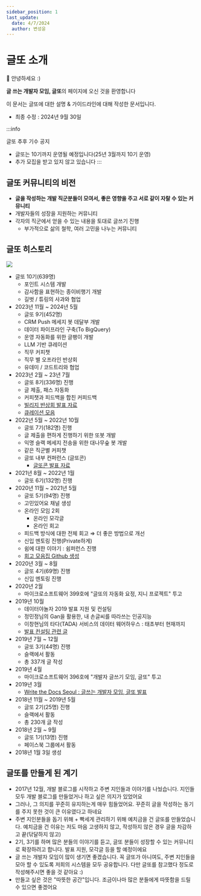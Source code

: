 ```yaml
---
sidebar_position: 1
last_update:
  date: 4/7/2024
  author: 변성윤
---
```


# 글또 소개
👋 안녕하세요 :)

**글 쓰는 개발자 모임, 글또**의 페이지에 오신 것을 환영합니다

이 문서는 글또에 대한 설명 & 가이드라인에 대해 작성한 문서입니다.

- 최종 수정 : 2024년 9월 30일

:::info

글또 추후 기수 공지
- 글또는 10기까지 운영될 예정입니다(25년 3월까지 10기 운영)
- 추가 모집을 받고 있지 않고 있습니다
:::

## 글또 커뮤니티의 비전
- **글을 작성하는 개발 직군분들이 모여서, 좋은 영향을 주고 서로 같이 자랄 수 있는 커뮤니티**
- 개발자들의 성장을 지원하는 커뮤니티
- 각자의 직군에서 얻을 수 있는 내용을 토대로 글쓰기 진행
  - 부가적으로 삶의 철학, 여러 고민을 나누는 커뮤니티


## 글또 히스토리
<img src="https://www.dropbox.com/s/5wyi4xax94o1c4m/%EC%8A%A4%ED%81%AC%EB%A6%B0%EC%83%B7%202024-10-22%20%EC%98%A4%ED%9B%84%2012.42.47.png?raw=1" />

- 글또 10기(639명)
  - 포인트 시스템 개발
  - 감사함을 표현하는 종이비행기 개발
  - 길벗 / 튜링의 사과와 협업
- 2023년 11월 ~ 2024년 5월
  - 글또 9기(452명)
  - CRM Push 메세지 봇 데달부 개발
  - 데이터 파이프라인 구축(To BigQuery)
  - 운영 자동화를 위한 글팽이 개발
  - LLM 기반 큐레이션
  - 직무 커피챗
  - 직무 별 오프라인 반상회
  - 유데미 / 코드트리와 협업
- 2023년 2월 ~ 23년 7월
  - 글또 8기(336명) 진행
  - 글 제출, 패스 자동화
  - 커피챗과 피드백을 합친 커피드백
  - [빌리지 반상회 발표 자료](https://github.com/geultto/Village-Neighborhood-Meeting)
  - [큐레이션 모음](https://github.com/geultto/geultto-curation)
- 2022년 5월 ~ 2022년 10월
  - 글또 7기(182명) 진행
  - 글 제출을 편하게 진행하기 위한 또봇 개발
  - 익명 슬랙 메세지 전송을 위한 대나무숲 봇 개발
  - 같은 직군별 커피챗
  - 글또 내부 컨퍼런스 (글또콘)
      - [글또콘 발표 자료](https://github.com/geultto/geultto-conference)
- 2021년 8월 ~ 2022년 1월
  - 글또 6기(132명) 진행
- 2020년 11월 ~ 2021년 5월
  - 글또 5기(94명) 진행
  - 고민있어요 채널 생성
  - 온라인 모임 2회
      - 온라인 모각글
      - 온라인 회고
  - 피드백 방식에 대한 전체 회고 ⇒ 더 좋은 방법으로 개선
  - 신입 멘토링 진행(Private하게)
  - 쉼에 대한 이야기 : 쉼퍼런스 진행
  - [회고 모음집 Github 생성](https://github.com/geultto/geultto-contents/issues/1)
- 2020년 3월 ~ 8월
  - 글또 4기(69명) 진행
  - 신입 멘토링 진행
- 2020년 2월
    - 마이크로소프트웨어 399호에 "글또의 자동화 요정, 지니 프로젝트" 투고
- 2019년 10월
  - 데이터야놀자 2019 발표 지원 및 컨설팅
  - 정민정님의 Gan을 활용한, 내 손글씨를 따라쓰는 인공지능
  - 이창현님의 타다(TADA) 서비스의 데이터 웨어하우스 : 태초부터 현재까지
  - [발표 컨설팅 관련 글](https://zzsza.github.io/diary/2019/10/20/helping-presentation/)    
- 2019년 7월 ~ 12월
  - 글또 3기(44명) 진행
  - 슬랙에서 활동
  - 총 337개 글 작성
- 2019년 4월
  - 마이크로소프트웨어 396호에 "개발자 글쓰기 모임, 글또" 투고
- 2019년 3월
  - [Write the Docs Seoul : 글쓰는 개발자 모임, 글또 발표](https://www.slideshare.net/zzsza/ss-137831892)
- 2018년 11월 ~ 2019년 5월
  - 글또 2기(25명) 진행
  - 슬랙에서 활동
  - 총 230개 글 작성
- 2018년 2월 ~ 9월
  - 글또 1기(13명) 진행
  - 페이스북 그룹에서 활동
- 2018년 1월 3일 생성

## 글또를 만들게 된 계기
- 2017년 12월, 개발 블로그를 시작하고 주변 지인들과 이야기를 나눴습니다. 지인들 모두 개발 블로그를 만들었거나 하고 싶은 의지가 있었어요
- 그러나, 그 의지를 꾸준히 유지하는게 매우 힘들었어요. 꾸준히 글을 작성하는 동기를 주지 못한 것이 큰 이유였다고 하네요
- 주변 지인분들을 돕기 위해 + 빡세게 관리하기 위해 예치금을 건 글또를 만들었습니다. 예치금을 건 이유는 저도 마음 고생하지 않고, 작성하지 않은 경우 글을 차감하고 끝(닦달하지 않고)
- 2기, 3기를 하며 많은 분들의 이야기를 듣고, 글또 분들이 성장할 수 있는 커뮤니티로 확장하려고 합니다. 발표 지원, 모각글 등을 할 예정이에요
- 글 쓰는 개발자 모임이 많이 생기면 좋겠습니다. 꼭 글또가 아니여도, 주변 지인들을 모아 할 수 있도록 저희의 시스템을 모두 공유합니다. 다만 글또를 참고했다 정도로 작성해주시면 좋을 것 같아요 :)
- 만들고 싶은 것은 "따뜻한 공간"입니다. 조금이나마 많은 분들에게 따뜻함을 드릴 수 있으면 좋겠어요
